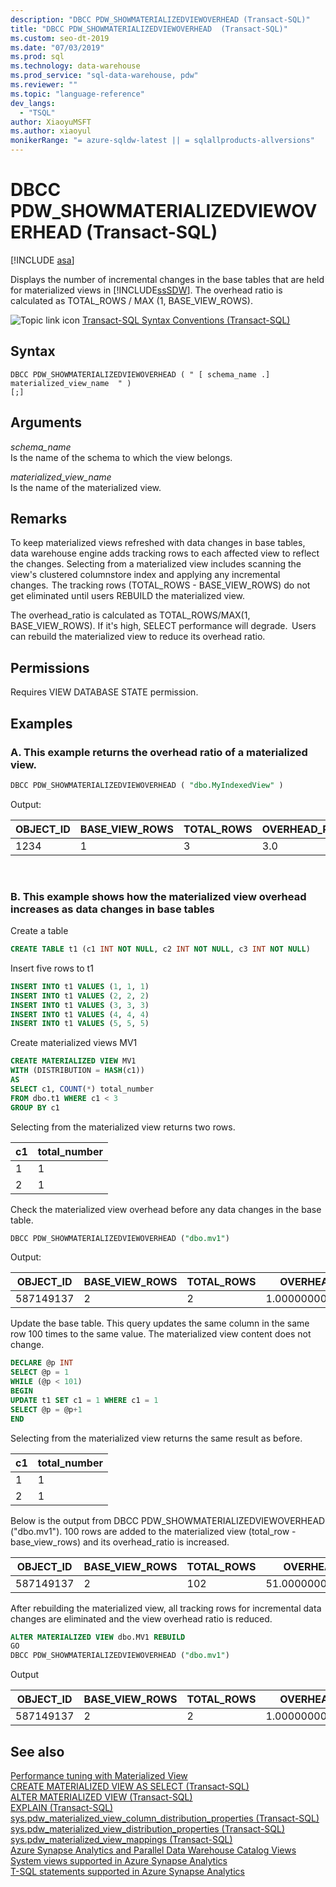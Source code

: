 ```yaml
---
description: "DBCC PDW_SHOWMATERIALIZEDVIEWOVERHEAD (Transact-SQL)"
title: "DBCC PDW_SHOWMATERIALIZEDVIEWOVERHEAD  (Transact-SQL)"
ms.custom: seo-dt-2019
ms.date: "07/03/2019"
ms.prod: sql
ms.technology: data-warehouse
ms.prod_service: "sql-data-warehouse, pdw"
ms.reviewer: ""
ms.topic: "language-reference"
dev_langs: 
  - "TSQL"
author: XiaoyuMSFT 
ms.author: xiaoyul
monikerRange: "= azure-sqldw-latest || = sqlallproducts-allversions"
---
```


# DBCC PDW_SHOWMATERIALIZEDVIEWOVERHEAD (Transact-SQL)  

[!INCLUDE [asa](../../includes/applies-to-version/asa.md)]

Displays the number of incremental changes in the base tables that are held for materialized views in [!INCLUDE[ssSDW](../../includes/sssdw-md.md)]. The overhead ratio is calculated as TOTAL_ROWS / MAX (1, BASE_VIEW_ROWS).

![Topic link icon](../../database-engine/configure-windows/media/topic-link.gif "Topic link icon") [Transact-SQL Syntax Conventions &#40;Transact-SQL&#41;](../../t-sql/language-elements/transact-sql-syntax-conventions-transact-sql.md)
  
## Syntax

```syntaxsql
DBCC PDW_SHOWMATERIALIZEDVIEWOVERHEAD ( " [ schema_name .] materialized_view_name  " )
[;]
```

## Arguments

 *schema_name*     
 Is the name of the schema to which the view belongs.

*materialized_view_name*   
Is the name of the materialized view.

## Remarks

To keep materialized views refreshed with data changes in base tables, data warehouse engine adds tracking rows to each affected view to reflect the changes. Selecting from a materialized view includes scanning the view's clustered columnstore index and applying any incremental changes.  The tracking rows (TOTAL_ROWS - BASE_VIEW_ROWS) do not get eliminated until users REBUILD the materialized view.  

The overhead_ratio is calculated as TOTAL_ROWS/MAX(1, BASE_VIEW_ROWS).  If it's high, SELECT performance will degrade.  Users can rebuild the materialized view to reduce its overhead ratio.

## Permissions  
  
Requires VIEW DATABASE STATE permission.  

## Examples  

### A. This example returns the overhead ratio of a materialized view.

```sql
DBCC PDW_SHOWMATERIALIZEDVIEWOVERHEAD ( "dbo.MyIndexedView" )
```

Output:

|OBJECT_ID|BASE_VIEW_ROWS|TOTAL_ROWS|OVERHEAD_RATIO|
|--------|--------|--------|--------|  
|1234|1|3 |3.0 |

</br>

### B. This example shows how the materialized view overhead increases as data changes in base tables

Create a table
```sql
CREATE TABLE t1 (c1 INT NOT NULL, c2 INT NOT NULL, c3 INT NOT NULL)
```
Insert five rows to t1
```sql
INSERT INTO t1 VALUES (1, 1, 1)
INSERT INTO t1 VALUES (2, 2, 2) 
INSERT INTO t1 VALUES (3, 3, 3) 
INSERT INTO t1 VALUES (4, 4, 4) 
INSERT INTO t1 VALUES (5, 5, 5) 
```
Create materialized views MV1
```sql
CREATE MATERIALIZED VIEW MV1 
WITH (DISTRIBUTION = HASH(c1))  
AS
SELECT c1, COUNT(*) total_number 
FROM dbo.t1 WHERE c1 < 3
GROUP BY c1  
```
Selecting from the materialized view returns two rows.

|c1|total_number|
|--------|--------| 
|1|1| 
|2|1|

Check the materialized view overhead before any data changes in the base table.
```sql
DBCC PDW_SHOWMATERIALIZEDVIEWOVERHEAD ("dbo.mv1")
```
Output:

|OBJECT_ID|BASE_VIEW_ROWS|TOTAL_ROWS|OVERHEAD_RATIO|
|--------|--------|--------|--------|  
|587149137|2|2 |1.00000000000000000 |

Update the base table.  This query updates the same column in the same row 100 times to the same value.  The materialized view content does not change.
```sql
DECLARE @p INT
SELECT @p = 1
WHILE (@p < 101)
BEGIN
UPDATE t1 SET c1 = 1 WHERE c1 = 1
SELECT @p = @p+1
END  
```

Selecting from the materialized view returns the same result as before.  

|c1|total_number|
|--------|--------| 
|1|1| 
|2|1|

Below is the output from DBCC PDW_SHOWMATERIALIZEDVIEWOVERHEAD ("dbo.mv1").  100 rows are added to the materialized view (total_row - base_view_rows) and its overhead_ratio is increased. 

|OBJECT_ID|BASE_VIEW_ROWS|TOTAL_ROWS|OVERHEAD_RATIO|
|--------|--------|--------|--------|  
|587149137|2|102 |51.00000000000000000 |

After rebuilding the materialized view, all tracking rows for incremental data changes are eliminated and the view overhead ratio is reduced.  

```sql
ALTER MATERIALIZED VIEW dbo.MV1 REBUILD
GO
DBCC PDW_SHOWMATERIALIZEDVIEWOVERHEAD ("dbo.mv1")
```
Output

|OBJECT_ID|BASE_VIEW_ROWS|TOTAL_ROWS|OVERHEAD_RATIO|
|--------|--------|--------|--------|  
|587149137|2|2 |1.00000000000000000 |

## See also

[Performance tuning with Materialized View](/azure/sql-data-warehouse/performance-tuning-materialized-views)   
[CREATE MATERIALIZED VIEW AS SELECT &#40;Transact-SQL&#41;](/sql/t-sql/statements/create-materialized-view-as-select-transact-sql?view=azure-sqldw-latest)   
[ALTER MATERIALIZED VIEW &#40;Transact-SQL&#41;](/sql/t-sql/statements/alter-materialized-view-transact-sql?view=azure-sqldw-latest)   
[EXPLAIN &#40;Transact-SQL&#41;](/sql/t-sql/queries/explain-transact-sql?view=azure-sqldw-latest)   
[sys.pdw_materialized_view_column_distribution_properties &#40;Transact-SQL&#41;](/sql/relational-databases/system-catalog-views/sys-pdw-materialized-view-column-distribution-properties-transact-sql?view=azure-sqldw-latest)   
[sys.pdw_materialized_view_distribution_properties &#40;Transact-SQL&#41;](/sql/relational-databases/system-catalog-views/sys-pdw-materialized-view-distribution-properties-transact-sql?view=azure-sqldw-latest)   
[sys.pdw_materialized_view_mappings &#40;Transact-SQL&#41;](/sql/relational-databases/system-catalog-views/sys-pdw-materialized-view-mappings-transact-sql?view=azure-sqldw-latest)   
[Azure Synapse Analytics and Parallel Data Warehouse Catalog Views](../../relational-databases/system-catalog-views/sql-data-warehouse-and-parallel-data-warehouse-catalog-views.md)   
[System views supported in Azure Synapse Analytics](/azure/sql-data-warehouse/sql-data-warehouse-reference-tsql-system-views)   
[T-SQL statements supported in Azure Synapse Analytics](/azure/sql-data-warehouse/sql-data-warehouse-reference-tsql-statements)
